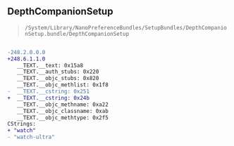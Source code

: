 ## DepthCompanionSetup

> `/System/Library/NanoPreferenceBundles/SetupBundles/DepthCompanionSetup.bundle/DepthCompanionSetup`

```diff

-248.2.0.0.0
+248.6.1.1.0
   __TEXT.__text: 0x15a8
   __TEXT.__auth_stubs: 0x220
   __TEXT.__objc_stubs: 0x820
   __TEXT.__objc_methlist: 0x1f8
-  __TEXT.__cstring: 0x251
+  __TEXT.__cstring: 0x24b
   __TEXT.__objc_methname: 0xa22
   __TEXT.__objc_classname: 0xab
   __TEXT.__objc_methtype: 0x2f5
CStrings:
+ "watch"
- "watch-ultra"

```
